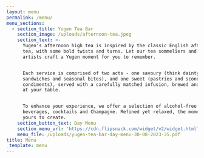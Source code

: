 ```yaml
---
layout: menu
permalink: /menu/
menu_sections:
  - section_title: Yugen Tea Bar
    section_image: /uploads/afternoon-tea.jpeg
    section_text: >-
      Yugen's afternoon high tea is inspired by the classic English afternoon
      tea, with some bold twists and turns. Let our tea sommeliers and pastry
      artists craft a Yugen moment for you to remember.


      Each service is comprised of two acts - one savoury (think dainty
      sandwiches and seasonal bites), and one sweet (pastries and scones with
      condiments), served with a carefully matched infusion, brewed and poured
      at your table.


      To enhance your experience, we offer a selection of alcohol-free
      beverages, cocktails and Champagne. Refined yet relaxed, the moment is
      yours to create.
    section_button_text: Day Menu
    section_menu_url: 'https://cdn.flipsnack.com/widget/v2/widget.html?hash=zuiykm9zhm'
    menu_file: /uploads/yugen-tea-bar-day-menu-30-08-2023-35.pdf
title: Menu
_template: menu
---
```












